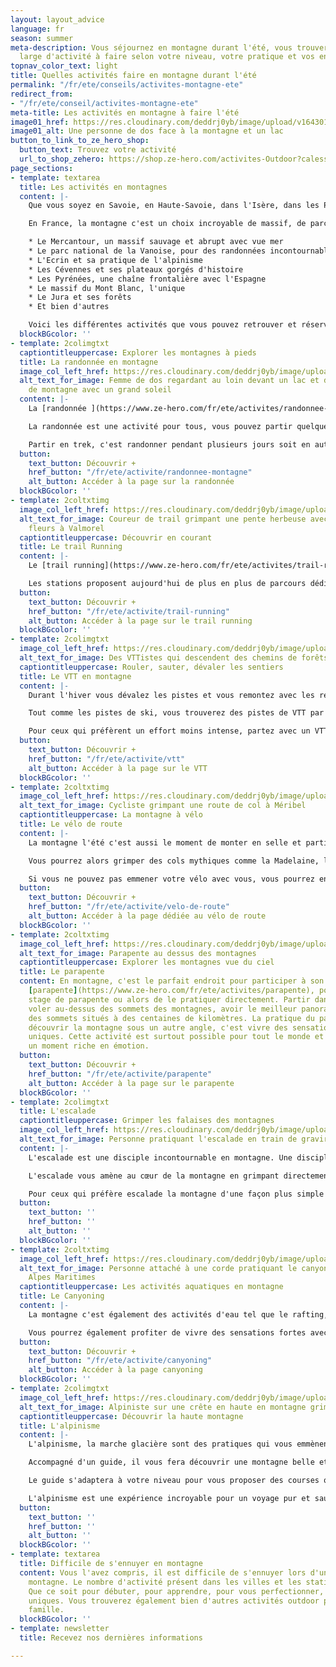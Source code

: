 ```yaml
---
layout: layout_advice
language: fr
season: summer
meta-description: Vous séjournez en montagne durant l'été, vous trouverez un choix
  large d'activité à faire selon votre niveau, votre pratique et vos envies.
topnav_color_text: light
title: Quelles activités faire en montagne durant l'été
permalink: "/fr/ete/conseils/activites-montagne-ete"
redirect_from:
- "/fr/ete/conseil/activites-montagne-ete"
meta-title: Les activités en montagne à faire l'été
image01_href: https://res.cloudinary.com/deddrj0yb/image/upload/v1643015412/website/summer/clemence-bergougnoux-zLIrNgNzPYs-unsplash_tk4orw.jpg
image01_alt: Une personne de dos face à la montagne et un lac
button_to_link_to_ze_hero_shop:
  button_text: Trouvez votre activité
  url_to_shop_zehero: https://shop.ze-hero.com/activites-Outdoor?calessonstype=all&catypegenderlistsummer=all&calessonsactivitytype=all&start-date=
page_sections:
- template: textarea
  title: Les activités en montagnes
  content: |-
    Que vous soyez en Savoie, en Haute-Savoie, dans l'Isère, dans les Pyrénées, dans les Cévennes, le Jura ou les Vosges, la montagne est un lieu où la pratique d'activité outdoor est incroyable. La montagne est un terrain de jeu unique, dans des panoramas d'exception. Chaque lieu n'offre pas forcément les mêmes activités, le même environnement, mais vous trouverez un choix varié d'activité à faire seul, entre amis, en couple ou en famille. La montagne, c'est un lieu parfait pour tous les sportifs, ceux qui souhaitent un séjour de calme et de méditation, de découverte et de recherche, de connexion à la nature, pour les familles. C'est surtout un choix incroyable d'activité qui vous fera découvrir des pratiques, des lieux, de nouvelles sensations pour des moments de partage.

    En France, la montagne c'est un choix incroyable de massif, de parc national et régional. Ce sont également des stations très actives été comme hiver, offrant des infrastructures idéales pour vos séjours estivaux. Découvrez par exemple :

    * Le Mercantour, un massif sauvage et abrupt avec vue mer
    * Le parc national de la Vanoise, pour des randonnées incontournables
    * L'Ecrin et sa pratique de l'alpinisme
    * Les Cévennes et ses plateaux gorgés d'histoire
    * Les Pyrénées, une chaîne frontalière avec l'Espagne
    * Le massif du Mont Blanc, l'unique
    * Le Jura et ses forêts
    * Et bien d'autres

    Voici les différentes activités que vous pouvez retrouver et réserver en montagne.
  blockBGcolor: ''
- template: 2colimgtxt
  captiontitleuppercase: Explorer les montagnes à pieds
  title: La randonnée en montagne
  image_col_left_href: https://res.cloudinary.com/deddrj0yb/image/upload/v1646229760/website/summer/ben-o-bro-TgpWr5YI7Ls-unsplash_zfizwh.jpg
  alt_text_for_image: Femme de dos regardant au loin devant un lac et des sommets
    de montagne avec un grand soleil
  content: |-
    La [randonnée ](https://www.ze-hero.com/fr/ete/activites/randonnee-montagne)est l'activité phare en montagne. Partir quelques heures, une journée ou même en trek sur plusieurs jours, c'est pénétrer dans l'immensité de cette nature sauvage et incroyable. L'été on y découvre énormément de chemins balisés en jaune (PR), en rouge et blanc (GR) et jaune et rouge (GR de pays) ainsi que d'autre petits sentiers (pas toujours balisés). Les stations ou villes mettent à disposition des listes de randonnées balisées à faire en fonction des niveaux et des envies. Réserver un accompagnateur de moyenne montagne permet également de partir sur des randonnées et d'avoir plus de connaissances et de notions sur la montagne, la faune, la flore et tout ce qui la compose.

    La randonnée est une activité pour tous, vous pouvez partir quelques heures avec vos enfants vers des lacs, des petits refuges afin d'y boire une grenadine, à la découverte des marmottes... Mais c'est aussi pour les plus sportifs, un moyen d'aller découvrir des sommets, de gravir des cols, des passages techniques et découvrir, loin de la station, des espaces protégés et préserver de l'activité humaine. C'est aller à la recherche du faune sauvage et d'une flore aux milles éclats qui pousse dans des endroits que vous n'aurez jamais soupçonnés.

    Partir en trek, c'est randonner pendant plusieurs jours soit en autonomie complète soit en semi-autonomie et s'arrêter dormir dans des refuges gardés. C'est un moyen incroyable de plonger plusieurs jours dans cette nature, de se vider la tête, et de partager des moments riches en émotions.
  button:
    text_button: Découvrir +
    href_button: "/fr/ete/activite/randonnee-montagne"
    alt_button: Accéder à la page sur la randonnée
  blockBGcolor: ''
- template: 2coltxtimg
  image_col_left_href: https://res.cloudinary.com/deddrj0yb/image/upload/v1639734240/website/blog/Valmorel%20-%20Nice/IMG-20200707-WA0014_d4zlv9.jpg
  alt_text_for_image: Coureur de trail grimpant une pente herbeuse avec beaucoup de
    fleurs à Valmorel
  captiontitleuppercase: Découvrir en courant
  title: Le trail Running
  content: |-
    Le [trail running](https://www.ze-hero.com/fr/ete/activites/trail-running) est une activité et une discipline pratiquée par énormément de personnes aujourd'hui. En plus d'être un sport de compétition, c'est surtout une activité qui permet de courir en montagne, d'aller plus vite et plus loin, de jouer avec le terrain. Courir c'est se vider la tête, se dépenser, découvrir des lieux, c'est partir loin et vivre des moments intenses.

    Les stations proposent aujourd'hui de plus en plus de parcours dédiés au trail et balisés avec différents niveaux. Mais les parcours sont également tous les sentiers de montagne qui permettent aux coureurs de partir avec des sacs légers et réaliser de longues sorties. Que ce soit seul ou en groupe, le trail est un moment riche en émotions par le partage avec la nature et/ou avec le groupe. Découvrez le trail avec un accompagnateur qui vous amènera dans des lieux uniques et vous expliquera comment bien courir en montée, en descente et comment bien s'alimenter et s'hydrater.
  button:
    text_button: Découvrir +
    href_button: "/fr/ete/activite/trail-running"
    alt_button: Accéder à la page sur le trail running
  blockBGcolor: ''
- template: 2colimgtxt
  image_col_left_href: https://res.cloudinary.com/deddrj0yb/image/upload/v1642592264/website/summer/tim-foster-qrIy8dBzCVU-unsplash_t0p4kh.jpg
  alt_text_for_image: Des VTTistes qui descendent des chemins de forêts en VTT
  captiontitleuppercase: Rouler, sauter, dévaler les sentiers
  title: Le VTT en montagne
  content: |-
    Durant l'hiver vous dévalez les pistes et vous remontez avec les remontés mécaniques. Durant l'été vous pourrez également prendre les télésièges et télécabines et dévaler les pistes en [VTT](https://www.ze-hero.com/fr/ete/activites/vtt). Toutes les stations n'offrent pas les mêmes infrastructures pour la pratique du vélo tout-terrain. Mais vous pourrez pratiquer le VTT de descente (DH), l'enduro, des parcs freestyles et des randonnées. Le VTT va s'offrir à tout le monde car vous pourrez être encadré par un moniteur qui vous expliquera comment bien rouler et pratiquer le VTT dans les sentiers en descentes.

    Tout comme les pistes de ski, vous trouverez des pistes de VTT par couleurs qui vont indiquer la difficulté de la descente. Vous pourrez partir explorer la montagne à vélo tout en faisant le plein de sensation forte à la descente.

    Pour ceux qui préfèrent un effort moins intense, partez avec un VTT électrique et profitez de l'assistance électrique pour grimper les côtes plus aisément. Cela permet d'ouvrir la pratique du VTT à un public plus large.
  button:
    text_button: Découvrir +
    href_button: "/fr/ete/activite/vtt"
    alt_button: Accéder à la page sur le VTT
  blockBGcolor: ''
- template: 2coltxtimg
  image_col_left_href: https://res.cloudinary.com/deddrj0yb/image/upload/v1643987031/website/V%C3%A9lo/51384836504_bff6429438_k_mkw8t9.jpg
  alt_text_for_image: Cycliste grimpant une route de col à Méribel
  captiontitleuppercase: La montagne à vélo
  title: Le vélo de route
  content: |-
    La montagne l'été c'est aussi le moment de monter en selle et partir à l'assaut des cols. Le [vélo de route](https://www.ze-hero.com/fr/ete/activites/velo-de-route) vous permet de découvrir la montagne par ses petites routes, ses cols, en traversant des villages et en passant par des altitudes parfois hautes. C'est une activité idéale pour partager un moment en groupe, dans un effort et de découvrir des lieux et des paysages.

    Vous pourrez alors grimper des cols mythiques comme la Madelaine, la Loze, le Galibier, le Télégraphe, la Bonette et bien d'autres.

    Si vous ne pouvez pas emmener votre vélo avec vous, vous pourrez en louer directement dans les magasins de location en montagne.
  button:
    text_button: Découvrir +
    href_button: "/fr/ete/activite/velo-de-route"
    alt_button: Accéder à la page dédiée au vélo de route
  blockBGcolor: ''
- template: 2coltxtimg
  image_col_left_href: https://res.cloudinary.com/deddrj0yb/image/upload/v1643010436/website/summer/pablo-heimplatz-R4679uf28lY-unsplash_ysyjkx.jpg
  alt_text_for_image: Parapente au dessus des montagnes
  captiontitleuppercase: Explorer les montagnes vue du ciel
  title: Le parapente
  content: En montagne, c'est le parfait endroit pour participer à son 1er vol de
    [parapente](https://www.ze-hero.com/fr/ete/activites/parapente), pour faire son
    stage de parapente ou alors de le pratiquer directement. Partir dans les airs,
    voler au-dessus des sommets des montagnes, avoir le meilleur panorama et voir
    des sommets situés à des centaines de kilomètres. La pratique du parapente, c'est
    découvrir la montagne sous un autre angle, c'est vivre des sensations fortes et
    uniques. Cette activité est surtout possible pour tout le monde et permet de vivre
    un moment riche en émotion.
  button:
    text_button: Découvrir +
    href_button: "/fr/ete/activite/parapente"
    alt_button: Accéder à la page sur le parapente
  blockBGcolor: ''
- template: 2colimgtxt
  title: L'escalade
  captiontitleuppercase: Grimper les falaises des montagnes
  image_col_left_href: https://res.cloudinary.com/deddrj0yb/image/upload/v1646234011/website/summer/patrick-hendry-_JjBZdLFQiM-unsplash_w58ivp.jpg
  alt_text_for_image: Personne pratiquant l'escalade en train de gravir un face
  content: |-
    L'escalade est une disciple incontournable en montagne. Une discipline physique, mentale mais également très connectée avec l'environnement. Elle demande déjà certaines connaissances importantes au niveau du matériel, de la sécurité, l'assurage mais aussi d'autres connaissances techniques. Si vous êtes débutant, un guide vous accompagnera afin de vous apprendre les différentes facettes de l'escalade en falaise.

    L'escalade vous amène au cœur de la montagne en grimpant directement sur ses parois. C'est vivre des moments forts, en escaladant ses voies pour atteindre des sommets. C'est une discipline et une activité qui se partage. Chacun motive l'autre afin de réussir. Elle permet souvent de marcher en montagne avant de grimper sur les différentes voies.

    Pour ceux qui préfère escalade la montagne d'une façon plus simple mais parfois plus vertigineux, vous pourrez pratiquer la via ferrata. Beaucoup de lieux en montagne proposent des parcours variés de via ferrata. Vous pouvez louer directement votre matériel dans des magasins ou venir avec le vôtre. Une activité plus facile d'accès et ouverte à plus de personne.
  button:
    text_button: ''
    href_button: ''
    alt_button: ''
  blockBGcolor: ''
- template: 2coltxtimg
  image_col_left_href: https://res.cloudinary.com/deddrj0yb/image/upload/v1643730311/website/Canyoning%2006/IMG_6342_nrdlmr.jpg
  alt_text_for_image: Personne attaché à une corde pratiquant le canyoning dans les
    Alpes Maritimes
  captiontitleuppercase: Les activités aquatiques en montagne
  title: Le Canyoning
  content: |-
    La montagne c'est également des activités d'eau tel que le rafting, l'hydrospeed, le [canoë ](https://www.ze-hero.com/fr/ete/activites/kayak)et bien sûr le [canyoning](https://www.ze-hero.com/fr/ete/activites/canyoning). Le canyoning, c'est la pratique où vous découvrir des lieux que vous n'aurez jamais pu accéder. C'est découvrir la force de la nature, explorer les rivières et les cours d'eau des montagnes. C'est vivres des sensations fortes avec les sauts, les toboggans, les descentes en rappels, la marche aquatique. C'est profiter de lieux magnifiques, des roches sculpter par l'eau et le temps, offrant des formes uniques. Le canyoning est une activité pour tous, à partager en groupe. Vous trouverez différents niveaux et donc différents parcours proposer. C'est un bon moyen également de se rafraîchir durant l'été. Vous pouvez soit louer tout votre matériel de canyoning directement dans des magasins, soit lors de votre réservation d'activité, l'avoir directement avec le moniteur de canyoning.

    Vous pourrez également profiter de vivre des sensations fortes avec le rafting et l'hydrospeed.
  button:
    text_button: Découvrir +
    href_button: "/fr/ete/activite/canyoning"
    alt_button: Accéder à la page canyoning
  blockBGcolor: ''
- template: 2colimgtxt
  image_col_left_href: https://res.cloudinary.com/deddrj0yb/image/upload/v1646233990/website/summer/sylvain-mauroux-BN3pSWB95jw-unsplash_mtqpau.jpg
  alt_text_for_image: Alpiniste sur une crête en haute en montagne grimpant
  captiontitleuppercase: Découvrir la haute montagne
  title: L'alpinisme
  content: |-
    L'alpinisme, la marche glacière sont des pratiques qui vous emmènent en haut des cimes. Découvrez la montagne comme vous l'avez jamais vue.

    Accompagné d'un guide, il vous fera découvrir une montagne belle et hostile, la magie de l'alpinisme. Partez réaliser des courses longues, en grimpant les falaises, en longeant des crêtes, en marchant avec crampons et piolets. Une activité physique, sensationnel et unique.

    Le guide s'adaptera à votre niveau pour vous proposer des courses qui vous conviennent. C'est également une discipline qui demande tout de même un certain niveau physique et donc une bonne préparation. Les parcours peuvent être techniques et l'altitude ajoute une difficulté.

    L'alpinisme est une expérience incroyable pour un voyage pur et sauvage dans les montagnes que vous n'oublierez jamais.
  button:
    text_button: ''
    href_button: ''
    alt_button: ''
  blockBGcolor: ''
- template: textarea
  title: Difficile de s'ennuyer en montagne
  content: Vous l'avez compris, il est difficile de s'ennuyer lors d'un séjour en
    montagne. Le nombre d'activité présent dans les villes et les stations sont conséquents.
    Que ce soit pour débuter, pour apprendre, pour vous perfectionner, vivez des expériences
    uniques. Vous trouverez également bien d'autres activités outdoor pour toute la
    famille.
  blockBGcolor: ''
- template: newsletter
  title: Recevez nos dernières informations

---
```

